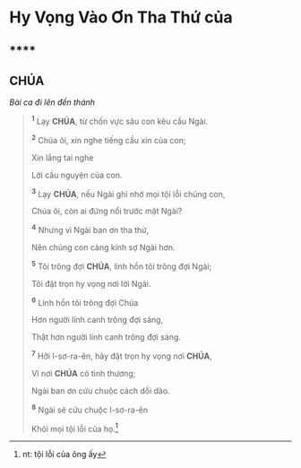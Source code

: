 # Hy Vọng Vào Ơn Tha Thứ của

## \*\*\*\*

## CHÚA

_Bài ca đi lên đền thánh_

> <sup><b>1</b></sup> Lạy **CHÚA**, từ chốn vực sâu con kêu cầu Ngài.
>
> <sup><b>2</b></sup> Chúa ôi, xin nghe tiếng cầu xin của con;
>
> Xin lắng tai nghe
>
> Lời cầu nguyện của con.
>
> <sup><b>3</b></sup> Lạy **CHÚA**, nếu Ngài ghi nhớ mọi tội lỗi chúng con,
>
> Chúa ôi, còn ai đứng nổi trước mặt Ngài?
>
> <sup><b>4</b></sup> Nhưng vì Ngài ban ơn tha thứ,
>
> Nên chúng con càng kính sợ Ngài hơn.
>
> <sup><b>5</b></sup> Tôi trông đợi **CHÚA**, linh hồn tôi trông đợi Ngài;
>
> Tôi đặt trọn hy vọng nơi lời Ngài.
>
> <sup><b>6</b></sup> Linh hồn tôi trông đợi Chúa
>
> Hơn người lính canh trông đợi sáng,
>
> Thật hơn người lính canh trông đợi sáng.
>
> <sup><b>7</b></sup> Hỡi I-sơ-ra-ên, hãy đặt trọn hy vọng nơi **CHÚA**,
>
> Vì nơi **CHÚA** có tình thương;
>
> Ngài ban ơn cứu chuộc cách dồi dào.
>
> <sup><b>8</b></sup> Ngài sẽ cứu chuộc I-sơ-ra-ên
>
> Khỏi mọi tội lỗi của họ.[^1-70c8246d-7463-44ef-b1d9-9beb93c3aac3]

[^1-70c8246d-7463-44ef-b1d9-9beb93c3aac3]: nt: tội lỗi của ông ấy
